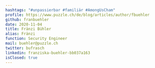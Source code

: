```yaml
---
hashtags: "#unpassierbar #familiär #AmongUsCham"
profile: https://www.puzzle.ch/de/blog/articles/author/fbuehler
github: franbuehler
date: 2020-11-04
title: Fränzi Bühler
alias: Fränzi
function: Security Engineer
mail: buehler@puzzle.ch
twitter: bufrasch
linkedin: franziska-buehler-bb037a163
isClosed: true
---
```

